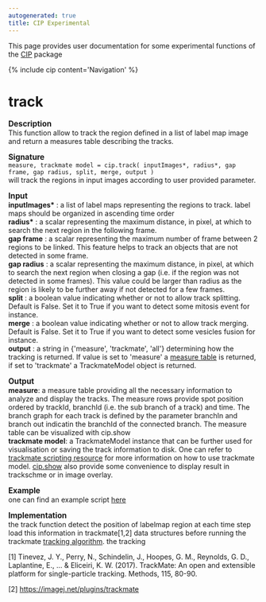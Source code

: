 ```yaml
---
autogenerated: true
title: CIP Experimental
---
```


This page provides user documentation for some experimental functions of the [CIP](/plugins/cip) package

{% include cip content='Navigation' %}

# **track**

<span style="font-size:110%">**Description**</span>  
This function allow to track the region defined in a list of label map image and return a measures table describing the tracks.

<span style="font-size:110%">**Signature**</span>  
    `measure, trackmate model = cip.track( inputImages*, radius*, gap frame, gap radius, split, merge, output )`  
     will track the regions in input images according to user provided parameter.

<span style="font-size:110%">**Input**</span>  
    **inputImages\*** : a list of label maps representing the regions to track. label maps should be organized in ascending time order  
    **radius\*** : a scalar representing the maximum distance, in pixel, at which to search the next region in the following frame.  
    **gap frame** : a scalar representing the maximum number of frame between 2 regions to be linked. This feature helps to track an objects that are not detected in some frame.  
    **gap radius** : a scalar representing the maximum distance, in pixel, at which to search the next region when closing a gap (i.e. if the region was not detected in some frames). This value could be larger than radius as the region is likely to be further away if not detected for a few frames.  
    **split** : a boolean value indicating whether or not to allow track splitting. Default is False. Set it to True if you want to detect some mitosis event for instance.  
    **merge** : a boolean value indicating whether or not to allow track merging. Default is False. Set it to True if you want to detect some vesicles fusion for instance.  
    **output** : a string in {'measure', 'trackmate', 'all'} determining how the tracking is returned. If value is set to 'measure' a [measure table](/plugins/cip/utilities#measure) is returned, if set to 'trackmate' a TrackmateModel object is returned.

<span style="font-size:110%">**Output**</span>  
    **measure**: a measure table providing all the necessary information to analyze and display the tracks. The measure rows provide spot position ordered by trackId, branchId (i.e. the sub branch of a track) and time. The branch graph for each track is defined by the parameter branchIn and branch out indicatin the branchId of the connected branch. The measure table can be visualized with cip.show  
    **trackmate model**: a TrackmateModel instance that can be further used for visualisation or saving the track information to disk. One can refer to [ trackmate scripting resource](/plugins/trackmate/scripting) for more information on how to use trackmate model. [cip.show](/plugins/cip/utilities#show) also provide some convenience to display result in trackschme or in image overlay.

<span style="font-size:110%">**Example**</span>  
one can find an example script [here](https://github.com/benoalo/CIP/blob/master/scripts/tracking_cip.py)

<span style="font-size:110%">**Implementation**</span>  
the track function detect the position of labelmap region at each time step load this information in trackmate\[1,2\] data structures before running the trackmate [tracking algorithm](https://github.com/fiji/plugins/trackmate/blob/master/src/main/java/fiji/plugin/trackmate/tracking/sparselap/SparseLAPTracker.java). the tracking

\[1\] Tinevez, J. Y., Perry, N., Schindelin, J., Hoopes, G. M., Reynolds, G. D., Laplantine, E., ... & Eliceiri, K. W. (2017). TrackMate: An open and extensible platform for single-particle tracking. Methods, 115, 80-90.

\[2\] https://imagej.net/plugins/trackmate
